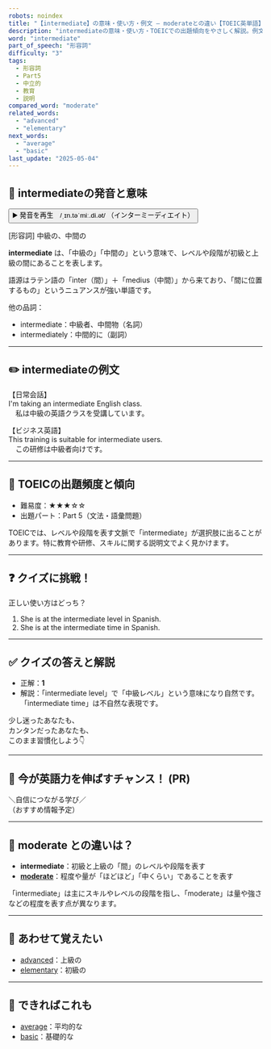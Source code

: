 ```yaml
---
robots: noindex
title: "【intermediate】の意味・使い方・例文 ― moderateとの違い【TOEIC英単語】"
description: "intermediateの意味・使い方・TOEICでの出題傾向をやさしく解説。例文・クイズ付きでmoderateとの違いもわかりやすく学べます。"
word: "intermediate"
part_of_speech: "形容詞"
difficulty: "3"
tags:
  - 形容詞
  - Part5
  - 中立的
  - 教育
  - 説明
compared_word: "moderate"
related_words:
  - "advanced"
  - "elementary"
next_words:
  - "average"
  - "basic"
last_update: "2025-05-04"
---
```


## 🔰 intermediateの発音と意味

<button class="play-audio" onclick="playTTS('intermediate')">
  <span class="play-audio-main">
    ▶️ 発音を再生　/ˌɪn.təˈmiː.di.ət/
  </span>
  <span class="play-audio-sub">
    （インターミーディエイト）
  </span>
</button>

[形容詞] 中級の、中間の

**intermediate** は、「中級の」「中間の」という意味で、レベルや段階が初級と上級の間にあることを表します。

語源はラテン語の「inter（間）」＋「medius（中間）」から来ており、「間に位置するもの」というニュアンスが強い単語です。

他の品詞：  
- intermediate：中級者、中間物（名詞）
- intermediately：中間的に（副詞）

---

## ✏️ intermediateの例文

【日常会話】  
I'm taking an intermediate English class.  
　私は中級の英語クラスを受講しています。

【ビジネス英語】  
This training is suitable for intermediate users.  
　この研修は中級者向けです。

---

## 🎯 TOEICの出題頻度と傾向

- 難易度：★★★☆☆
- 出題パート：Part 5（文法・語彙問題）

TOEICでは、レベルや段階を表す文脈で「intermediate」が選択肢に出ることがあります。特に教育や研修、スキルに関する説明文でよく見かけます。

---

## ❓ クイズに挑戦！

正しい使い方はどっち？

1. She is at the intermediate level in Spanish.  
2. She is at the intermediate time in Spanish.

---

## ✅ クイズの答えと解説

- 正解：**1**
- 解説：「intermediate level」で「中級レベル」という意味になり自然です。「intermediate time」は不自然な表現です。

少し迷ったあなたも、  
カンタンだったあなたも、  
このまま習慣化しよう👇️

---

## 🚀 今が英語力を伸ばすチャンス！ (PR)

<div class="info-center">
＼自信につながる学び／<br>  
（おすすめ情報予定）
</div>

---

## 🤔  moderate との違いは？

- **intermediate**：初級と上級の「間」のレベルや段階を表す
- **[moderate](/word/moderate)**：程度や量が「ほどほど」「中くらい」であることを表す

「intermediate」は主にスキルやレベルの段階を指し、「moderate」は量や強さなどの程度を表す点が異なります。

---

## 🧩 あわせて覚えたい

- [advanced](/word/advanced)：上級の
- [elementary](/word/elementary)：初級の

---

## 📖 できればこれも

- [average](/word/average)：平均的な
- [basic](/word/basic)：基礎的な

<!-- cvid: aid29_bid18 -->
